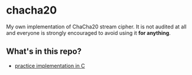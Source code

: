 # chacha20

My own implementation of ChaCha20 stream cipher. It is not
audited at all and everyone is strongly encouraged to avoid
using it **for anything**.

## What's in this repo?

- [practice implementation in C](practice/)
